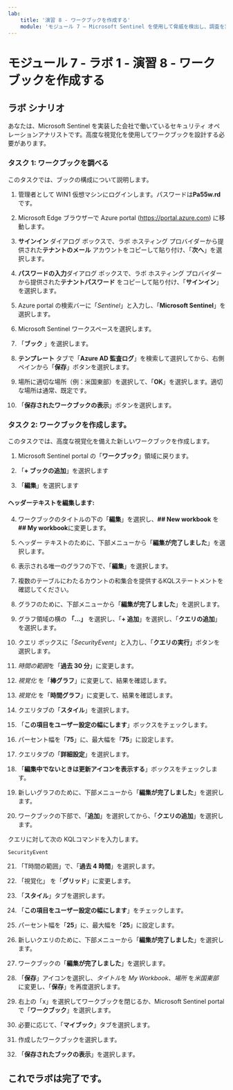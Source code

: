 ```yaml
---
lab:
    title: '演習 8 - ワークブックを作成する'
    module: 'モジュール 7 – Microsoft Sentinel を使用して脅威を検出し、調査を実行する'
---
```


# モジュール 7 - ラボ 1 - 演習 8 - ワークブックを作成する

## ラボ シナリオ

あなたは、Microsoft Sentinel を実装した会社で働いているセキュリティ オペレーションアナリストです。高度な視覚化を使用してワークブックを設計する必要があります。


### タスク 1: ワークブックを調べる

このタスクでは、ブックの構成について説明します。

1. 管理者として WIN1 仮想マシンにログインします。パスワードは**Pa55w.rd** です。  

2. Microsoft Edge ブラウザーで Azure portal (https://portal.azure.com) に移動します。

3. **サインイン** ダイアログ ボックスで、ラボ ホスティング プロバイダーから提供された**テナントのメール** アカウントをコピーして貼り付け、「**次へ**」を選択します。

4. **パスワードの入力**ダイアログ ボックスで、ラボ ホスティング プロバイダーから提供された**テナントパスワード** をコピーして貼り付け、「**サインイン**」を選択します。

5. Azure portal の検索バーに「*Sentinel*」と入力し、「**Microsoft Sentinel**」を選択します。

6. Microsoft Sentinel ワークスペースを選択します。

7. 「**ブック** 」を選択します。

8. **テンプレート** タブで「**Azure AD 監査ログ**」を検索して選択してから、右側ペインから「**保存**」ボタンを選択します。 

9. 場所に適切な場所（例：米国東部）を選択して、「**OK**」を選択します。適切な場所は通常、既定です。

10. 「**保存されたワークブックの表示**」ボタンを選択します。

<!--

#### 列をフォーマットするには、列設定パネルにカスタマイズオプションがあるので、次のようにします。

13. コマンドバーの「**編集**」を選択します。

14. **User activities** 領域で、"Result count" と "Trend" のグラフの色を確認してください。次に、下のグリッドにある「**編集**」を選択します。

15. クエリ コマンド バーの右側にある「**Column Settings**」ボタンを選択します。

    >**注:** このボタンは、レポートにデータがある場合のみ表示されます。

16. *Columns* ブレードで、**Operations Count (Heatmap + Formatted)** 列を選択します。

17. 設定、特に**Column renderer** のオプションを確認します。**Color palette** については、「**32 -color categorical**」 (32 色のカテゴリ別) を選択します。

18. 列 **Trend (Spark line + Formatted)** を選択します。

19. 設定を確認し、**Column renderer**については、「**Spark area**」を選択し、**Color palette** で選択した色を選択します。

20. 「**Save and Close**」を選択します。

#### あるタイル/グリッドのコントロールが、別のタイル/グリッドの結果をフィルタリングするには、次のようにします。

22. **Editing query item:query - 2**.で、「**Advanced Settings**」ボタンを選択します。

23. 「*When items are selected, export parameters*」の「**Allow selection of multiple values**」設定を確認します。**UserInfo** フィールドが選択されていることに注意してください。

24. クエリの下部にある「**編集完了**」を選択します (上部メニューではありません)。

25. 画面の右側にある「**Top active users**」グリッドの下の「**Edit**」を選択します。  

26. クエリの中で「*UserInfo*」を探します。このクエリは、他のクエリからエクスポートされたパラメータを使用して結果をフィルタリングしています。

27. クエリの下部にある「**編集完了**」を選択します (上部メニューではありません)。

28. ワークブックについては、上部メニューで、「**Done Editing**」を選択し、「**Save**」アイコンを選択します。右上隅の「x」を選択して、ワークブックを閉じます。

-->

### タスク 2: ワークブックを作成します。

このタスクでは、高度な視覚化を備えた新しいワークブックを作成します。

1. Microsoft Sentinel portal の「**ワークブック**」領域に戻ります。

2. 「**+ ブックの追加**」を選択します

3. 「**編集**」を選択します

#### ヘッダーテキストを編集します:

4. ワークブックのタイトルの下の「**編集**」を選択し、**## New workbook** を **## My workbook**に変更します。

5. ヘッダー テキストのために、下部メニューから「**編集が完了しました**」を選択します。

6. 表示される唯一のグラフの下で、「**編集**」を選択します。

7. 複数のテーブルにわたるカウントの和集合を提供するKQLステートメントを確認してください。

8. グラフのために、下部メニューから「**編集が完了しました**」を選択します。

9. グラフ領域の横の **「...」** を選択し、「**+ 追加**」を選択し、「**クエリの追加**」を選択します。

10. クエリ ボックスに「*SecurityEvent*」と入力し、「**クエリの実行**」ボタンを選択します。

11. *時間の範囲*を「**過去 30 分**」に変更します。

12. *視覚化* を「**棒グラフ**」に変更して、結果を確認します。

13. *視覚化* を「**時間グラフ**」に変更して、結果を確認します。

14. クエリタブの「**スタイル**」を選択します。

15. 「**この項目をユーザー設定の幅にします**」ボックスをチェックします。

16. パーセント幅を「**75**」に、最大幅を「**75**」に設定します。

17. クエリタブの「**詳細設定**」を選択します。

18. 「**編集中でないときは更新アイコンを表示する**」ボックスをチェックします。 

19. 新しいグラフのために、下部メニューから「**編集が完了しました**」を選択します。

20. ワークブックの下部で、「**追加**」を選択してから、「**クエリの追加**」を選択します。

クエリに対して次の KQLコマンドを入力します。

```KQL
SecurityEvent
```

21. 「T時間の範囲」で、「**過去 4 時間**」を選択します。

22. 「視覚化」 を「**グリッド**」に変更します。

23. 「**スタイル**」タブを選択します。

24. 「**この項目をユーザー設定の幅にします**」をチェックします。

25. パーセント幅を「**25**」に、最大幅を「**25**」に設定します。 

26. 新しいクエリのために、下部メニューから「**編集が完了しました**」を選択します。

27. ワークブックの「**編集が完了しました**」を選択します。

28. 「**保存**」アイコンを選択し、*タイトル*を *My Workbook*、*場所* を*米国東部* に変更し、「**保存**」を再度選択します。

29. 右上の「x」を選択してワークブックを閉じるか、Microsoft Sentinel portal で「**ワークブック**」を選択します。

30. 必要に応じて、「**マイブック**」タブを選択します。

31. 作成したワークブックを選択します。

32. 「**保存されたブックの表示**」を選択します。

## これでラボは完了です。
